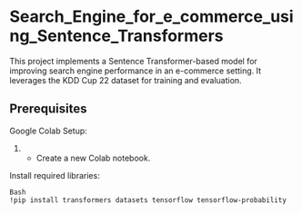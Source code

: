 # Search_Engine_for_e_commerce_using_Sentence_Transformers

This project implements a Sentence Transformer-based model for improving search engine performance in an e-commerce setting. It leverages the KDD Cup 22 dataset for training and evaluation.

## Prerequisites
Google Colab Setup:

1. * Create a new Colab notebook.

Install required libraries:

```
Bash
!pip install transformers datasets tensorflow tensorflow-probability
```
